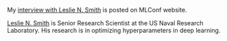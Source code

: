 My [interview with Leslie N. Smith](https://mlconf.com/interview-with-leslie-n-smith-phd-senior-research-scientist-at-the-us-naval-research-laboratory-by-reshama-shaikh-program-committee-member/) is posted on MLConf website.

[Leslie N. Smith](https://www.linkedin.com/in/drlesliensmith/) is Senior Research Scientist at the US Naval Research Laboratory.  His research is in optimizing hyperparameters in deep learning.  
